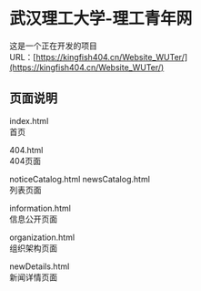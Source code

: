 # 武汉理工大学-理工青年网

这是一个正在开发的项目  
URL：[https://kingfish404.cn/Website_WUTer/](https://kingfish404.cn/Website_WUTer/)

## 页面说明

index.html  
首页

404.html  
404页面

noticeCatalog.html
newsCatalog.html  
列表页面

information.html  
信息公开页面

organization.html  
组织架构页面

newDetails.html  
新闻详情页面
